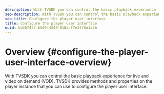 ```yaml
---
description: With TVSDK you can control the basic playback experience for live and video on demand (VOD). TVSDK provides methods and properties on the player instance that you can use to configure the player user interface.
seo-description: With TVSDK you can control the basic playback experience for live and video on demand (VOD). TVSDK provides methods and properties on the player instance that you can use to configure the player user interface.
seo-title: Configure the player user interface
title: Configure the player user interface
uuid: bd367457-b549-4349-918a-f7e3478e1a7b
---
```


# Overview {#configure-the-player-user-interface-overview}

With TVSDK you can control the basic playback experience for live and video on demand (VOD). TVSDK provides methods and properties on the player instance that you can use to configure the player user interface.